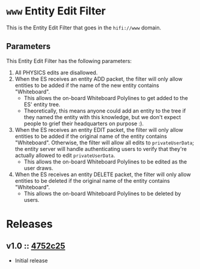 # `www` Entity Edit Filter 
This is the Entity Edit Filter that goes in the `hifi://www` domain.

## Parameters
This Entity Edit Filter has the following parameters:
1. All PHYSICS edits are disallowed.
2. When the ES receives an entity ADD packet, the filter will only allow entities to be added if the name of the new entity contains "Whiteboard".
    - This allows the on-board Whiteboard Polylines to get added to the ES' entity tree.
    - Theoretically, this means anyone could add an entity to the tree if they named the entity with this knowledge, but we don't expect people to grief their headquarters on purpose :).
3. When the ES receives an entity EDIT packet, the filter will only allow entities to be added if the original name of the entity contains "Whiteboard". Otherwise, the filter will allow all edits to `privateUserData`; the entity server will handle authenticating users to verify that they're actually allowed to edit `privateUserData`.
    - This allows the on-board Whiteboard Polylines to be edited as the user draws.
4. When the ES receives an entity DELETE packet, the filter will only allow entities to be deleted if the original name of the entity contains "Whiteboard".
    - This allows the on-board Whiteboard Polylines to be deleted by users.

# Releases

## v1.0 :: [4752c25](https://github.com/highfidelity/hifi-content/commit/4752c25)
- Initial release